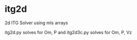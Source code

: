 # itg2d
2d ITG Solver using mls arrays

itg2d.py solves for Om, P and itg2d3c.py solves for Om, P, Vz
